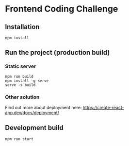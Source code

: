 # Frontend Coding Challenge
## Installation
`npm install`
## Run the project (production build)
### Static server
```
npm run build
npm install -g serve
serve -s build
```
### Other solution
Find out more about deployment here: https://create-react-app.dev/docs/deployment/

## Development build
`npm run start`
